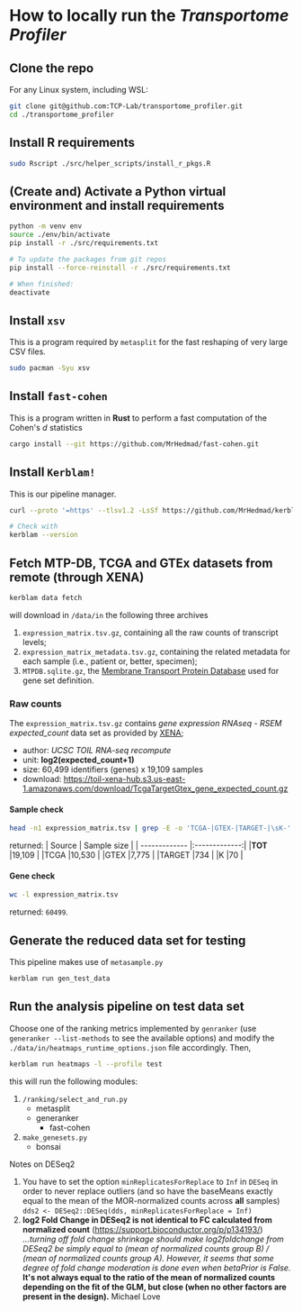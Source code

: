 # How to locally run the ___Transportome Profiler___

## Clone the repo
For any Linux system, including WSL:
```bash
git clone git@github.com:TCP-Lab/transportome_profiler.git
cd ./transportome_profiler
```

## Install R requirements
```bash
sudo Rscript ./src/helper_scripts/install_r_pkgs.R
```

## (Create and) Activate a Python virtual environment and install requirements
```bash
python -m venv env
source ./env/bin/activate
pip install -r ./src/requirements.txt

# To update the packages from git repos  
pip install --force-reinstall -r ./src/requirements.txt

# When finished:
deactivate
```

## Install `xsv`
This is a program required by `metasplit` for the fast reshaping of very large
CSV files.
```bash
sudo pacman -Syu xsv
```

## Install `fast-cohen`
This is a program written in __Rust__ to perform a fast computation of the
Cohen's _d_ statistics
```bash
cargo install --git https://github.com/MrHedmad/fast-cohen.git
```

## Install `Kerblam!`
This is our pipeline manager.
```bash
curl --proto '=https' --tlsv1.2 -LsSf https://github.com/MrHedmad/kerblam/releases/latest/download/kerblam-installer.sh | sh

# Check with
kerblam --version
```

## Fetch MTP-DB, TCGA and GTEx datasets from remote (through XENA)
```bash
kerblam data fetch
```
will download in `/data/in` the following three archives
1. `expression_matrix.tsv.gz`, containing all the raw counts of transcript
	levels;
1. `expression_matrix_metadata.tsv.gz`, containing the related metadata for each
	sample (i.e., patient or, better, specimen);
1. `MTPDB.sqlite.gz`, the
	[Membrane Transport Protein Database](https://github.com/TCP-Lab/MTP-DB)
	used for gene set definition.

### Raw counts
The `expression_matrix.tsv.gz` contains _gene expression RNAseq - RSEM
expected_count_ data set as provided by [XENA](https://xenabrowser.net/datapages/?dataset=TcgaTargetGtex_gene_expected_count&host=https%3A%2F%2Ftoil.xenahubs.net&removeHub=https%3A%2F%2Fxena.treehouse.gi.ucsc.edu%3A443);
- author: _UCSC TOIL RNA-seq recompute_
- unit: __log2(expected_count+1)__
- size: 60,499 identifiers (genes) x 19,109 samples
- download: https://toil-xena-hub.s3.us-east-1.amazonaws.com/download/TcgaTargetGtex_gene_expected_count.gz

#### Sample check
```bash
head -n1 expression_matrix.tsv | grep -E -o 'TCGA-|GTEX-|TARGET-|\sK-' | wc -l
```
returned:
| Source        | Sample size   |
| ------------- |:-------------:|
|**TOT**        |19,109         |
|TCGA           |10,530         |
|GTEX           |7,775          |
|TARGET         |734            |
|K              |70             |

#### Gene check
```bash
wc -l expression_matrix.tsv
```
returned: `60499`.

## Generate the reduced data set for testing
This pipeline makes use of `metasample.py`
```bash
kerblam run gen_test_data
```

## Run the analysis pipeline on test data set
Choose one of the ranking metrics implemented by `genranker` (use
`generanker --list-methods` to see the available options) and modify the
`./data/in/heatmaps_runtime_options.json` file accordingly. Then,
```bash
kerblam run heatmaps -l --profile test
```
this will run the following modules:
1. `/ranking/select_and_run.py`
	- metasplit
	- generanker
		- fast-cohen
1. `make_genesets.py`
	- bonsai








Notes on DESeq2

1. You have to set the option `minReplicatesForReplace` to `Inf` in `DESeq` in
	order to never replace outliers (and so have the baseMeans exactly equal to
	the mean of the MOR-normalized counts across **all** samples)
	`dds2 <- DESeq2::DESeq(dds, minReplicatesForReplace = Inf)`
1. **log2 Fold Change in DESeq2 is not identical to FC calculated from
	normalized count** (https://support.bioconductor.org/p/p134193/)
	_...turning off fold change shrinkage should make log2foldchange from
	DESeq2 be simply equal to (mean of normalized counts group B) / (mean of
	normalized counts group A). However, it seems that some degree of fold
	change moderation is done even when betaPrior is False._
	**It's not always equal to the ratio of the mean of normalized counts
	depending on the fit of the GLM, but close (when no other factors are
	present in the design).** Michael Love
